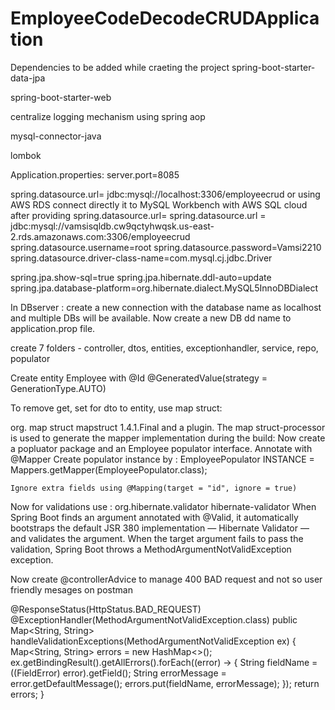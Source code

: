 # EmployeeCodeDecodeCRUDApplication
Dependencies to be added while craeting the project
spring-boot-starter-data-jpa

spring-boot-starter-web

centralize logging mechanism using spring aop

mysql-connector-java

lombok

Application.properties:
server.port=8085

spring.datasource.url= jdbc:mysql://localhost:3306/employeecrud or using AWS RDS connect directly it to MySQL Workbench with AWS SQL cloud after providing spring.datasource.url= spring.datasource.url = jdbc:mysql://vamsisqldb.cw9qctyhwqsk.us-east-2.rds.amazonaws.com:3306/employeecrud 
spring.datasource.username=root 
spring.datasource.password=Vamsi2210 
spring.datasource.driver-class-name=com.mysql.cj.jdbc.Driver

spring.jpa.show-sql=true spring.jpa.hibernate.ddl-auto=update spring.jpa.database-platform=org.hibernate.dialect.MySQL5InnoDBDialect

In DBserver : create a new connection with the database name as localhost and multiple DBs will be available. Now create a new DB dd name to application.prop file.

create 7 folders - controller, dtos, entities, exceptionhandler, service, repo, populator

Create entity Employee with @Id @GeneratedValue(strategy = GenerationType.AUTO)

To remove get, set for dto to entity, use map struct:

org. map struct mapstruct 1.4.1.Final
	and a plugin. The map struct-processor is used to generate the mapper implementation during the build: 
	Now create a popluator package and an Employee populator interface. Annotate with @Mapper
	Create populator instance by : EmployeePopulator INSTANCE = Mappers.getMapper(EmployeePopulator.class);
	
	Ignore extra fields using @Mapping(target = "id", ignore = true)
Now for validations use :
org.hibernate.validator hibernate-validator
	When Spring Boot finds an argument annotated with @Valid, it automatically bootstraps the default JSR 380 implementation — Hibernate Validator — and validates the argument.
When the target argument fails to pass the validation, Spring Boot throws a MethodArgumentNotValidException exception.

Now create @controllerAdvice to manage 400 BAD request and not so user friendly mesages on postman

@ResponseStatus(HttpStatus.BAD_REQUEST) @ExceptionHandler(MethodArgumentNotValidException.class) public Map<String, String> handleValidationExceptions(MethodArgumentNotValidException ex) { Map<String, String> errors = new HashMap<>(); ex.getBindingResult().getAllErrors().forEach((error) -> { String fieldName = ((FieldError) error).getField(); String errorMessage = error.getDefaultMessage(); errors.put(fieldName, errorMessage); }); return errors; }
